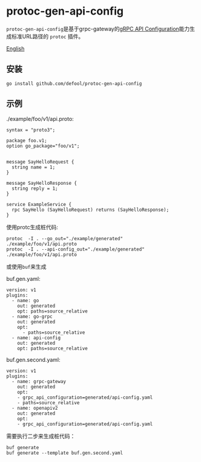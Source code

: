 # protoc-gen-api-config

`protoc-gen-api-config`是基于grpc-gateway的[gRPC API Configuration](https://grpc-ecosystem.github.io/grpc-gateway/docs/mapping/grpc_api_configuration/)能力生成标准URL路径的 `protoc` 插件。

[English](./README.md)

## 安装

```
go install github.com/defool/protoc-gen-api-config
```

## 示例
 
 ./example/foo/v1/api.proto: 
```
syntax = "proto3";

package foo.v1;
option go_package="foo/v1";


message SayHelloRequest {
  string name = 1;
}

message SayHelloResponse {
  string reply = 1;
}

service ExampleService {
  rpc SayHello (SayHelloRequest) returns (SayHelloResponse);
}
```

使用protc生成桩代码:
```
protoc  -I . --go_out="./example/generated"  ./example/foo/v1/api.proto
protoc  -I . --api-config_out="./example/generated"  ./example/foo/v1/api.proto
```

或使用`buf`来生成

buf.gen.yaml:
```
version: v1
plugins:
  - name: go
    out: generated
    opt: paths=source_relative
  - name: go-grpc
    out: generated
    opt:
      - paths=source_relative
  - name: api-config
    out: generated
    opt: paths=source_relative
```

buf.gen.second.yaml:
```
version: v1
plugins:  
  - name: grpc-gateway
    out: generated
    opt:
    - grpc_api_configuration=generated/api-config.yaml
    - paths=source_relative
  - name: openapiv2
    out: generated
    opt:
    - grpc_api_configuration=generated/api-config.yaml
```

需要执行二步来生成桩代码：
```
buf generate
buf generate --template buf.gen.second.yaml
```